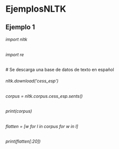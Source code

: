 # EjemplosNLTK
## Ejemplo 1

###### import nltk<br>
###### import re<br>
  
<p># Se descarga una base de datos de texto en español</p>

###### nltk.download('cess_esp')<br>
###### corpus = nltk.corpus.cess_esp.sents()<br>
###### print(corpus)<br>

###### flatten = [w for l in corpus for w in l] 
###### print(flatten[:20])
